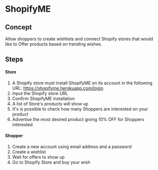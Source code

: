 # ShopifyME

## Concept

Allow shoppers to create wishlists and connect Shopify stores that would like to Offer products based on trending wishes.

## Steps

#### Store

1. A Shopify store must install ShopifyME on its account in the following URL: https://shopifyme.herokuapp.com/login
2. Input the Shopify store URL
3. Confirm ShopifyME installation
4. A list of Store's products will show up
5. It's is possible to check how many Shoppers are interested on your product
6. Advertise the most desired product giving 10% OFF for Shoppers interested

#### Shopper

1. Create a new account using email address and a password
2. Create a wishlist
3. Wait for offers to show up
4. Go to Shopify Store and buy your wish

